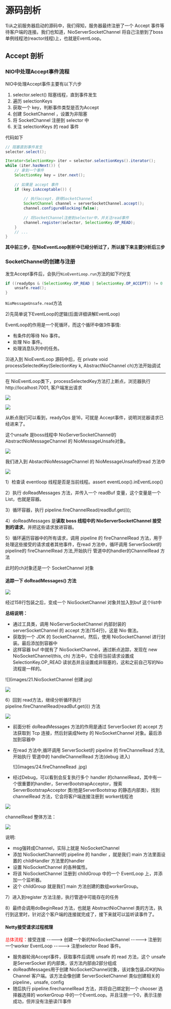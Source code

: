 # 源码剖析

1)从之前服务器启动的源码中，我们得知，服务器最终注册了一个 Accept 事件等待客户端的连接。我们也知道，NioServerSocketChannel 将自己注册到了boss单例线程池(reactor线程)上，也就是EventLoop。

## Accept 剖析

### NIO中处理Accept事件流程

NIO中处理Accept事件主要有以下六步

1. selector.select() 阻塞线程，直到事件发生
2. 遍历 selectionKeys
3. 获取一个 key，判断事件类型是否为Accept
4. 创建 SocketChannel ，设置为非阻塞
5. 将 SocketChannel 注册到 selector 中
6. 关注 selectionKeys 的 read 事件

代码如下

```java
// 阻塞直到事件发生
selector.select();

Iterator<SelectionKey> iter = selector.selectionKeys().iterator();
while (iter.hasNext()) {    
    // 拿到一个事件
    SelectionKey key = iter.next();
    
    // 如果是 accept 事件
    if (key.isAcceptable()) {
        
        // 执行accept，获得SocketChannel
        SocketChannel channel = serverSocketChannel.accept();
        channel.configureBlocking(false);
        
        // 将SocketChannel注册到selector中，并关注read事件
        channel.register(selector, SelectionKey.OP_READ);
    }
    // ...
}
```

**其中前三步，在NioEventLoop剖析中已经分析过了，所以接下来主要分析后三步**

### SocketChannel的创建与注册

发生Accept事件后，会执行`NioEventLoop.run`方法的如下if分支

```java
if ((readyOps & (SelectionKey.OP_READ | SelectionKey.OP_ACCEPT)) != 0 || readyOps == 0) {
	unsafe.read();
}
```

`NioMessageUnsafe.read`方法











2)先简单说下EventLoop的逻辑(后面详细讲解EventLoop)

EventLoop的作用是一个死循环，而这个循环中做3件事情:

- 有条件的等待 Nio 事件。
- 处理 Nio 事件。
- 处理消息队列中的任务。

3)进入到 NioEventLoop 源码中后，在 private void processSelectedKey(SelectionKey k, AbstractNioChannel ch)方法开始调试

---

在 NioEventLoop类下，processSelectedKey方法打上断点，浏览器执行 http://localhost:7001, 客户端发出请求

![](images/16.processSelectedKey方法.jpg)

![](images/17.OP_ACCEPT.jpg)

从断点我们可以看到，readyOps 是16，可就是 Accept事件，说明浏览器请求已经进来了。

这个unsafe 是boss线程中 NioServerSocketChannel的AbstractNioMessageChannel 的 NioMessageUnsafe对象。

![](images/19.unsafe类.jpg)

我们进入到 AbstactNioMessageChannel 的 NioMessageUnsafe的read 方法中

![](images/18.unsafe.read().jpg)

1）检查读 eventloop 线程是否是当前线程。assert eventLoop().inEventLoop()

2）执行 doReadMessages 方法，并传入一个 readBuf 变量，这个变量是一个 List，也就是容器。

3）循环容器，执行 pipeline.fireChannelRead(readBuf.get(i));

4）doReadMessages 是**读取 boss 线程中的 NioServerSocketChannel 接受到的请求**。并把这些请求放进容器。

5）循环遍历容器中的所有请求，调用 pipeline 的 fireChannelRead 方法，用于处理这些接受的请求或者其他事件，在read 方法中，循环调用 ServerSocket的 pipeline的 fireChannelRead 方法,开始执行 管道中的handler的ChannelRead 方法

此时的ch对象还是一个 SocketChannel 对象

#### 追踪一下 doReadMessages() 方法

![](images/20.ch对象.jpg)

经过158行包装之后，变成一个 NioSocketChannel 对象并加入到buf 这个list中

**总结说明：**

- 通过工具类，调用 NioServerSocketChannel 内部封装的 serverSocketChannel 的 accept 方法(154行)，这是 Nio 做法。
- 获取到一个 JDK 的 SocketChannel，然后，使用 NioSocketChannel 进行封装。最后添加到容器中
- 这样容器 buf 中就有了 NioSocketChannel，通过断点追踪，发现在 new NioSocketChannel(this, ch) 方法中，它会将当前请求设置成 SelectionKey.OP_READ 读状态并且设置成非阻塞的，这和之前自己写的Nio流程是一样的。

![](images/21.NioSocketChannel 创建.jpg)

![](images/22.Nio设置成非阻塞.jpg)

6）回到 read方法，继续分析循环执行 pipeline.fireChannelRead(readBuf.get(i)) 方法

![](images/23.pipeline.fireChannelRead().jpg)

- 前面分析 doReadMessages 方法的作用是通过 ServerSocket 的 accept 方法获取到 Tcp 连接，然后封装成Netty 的 NioSocketChannel 对象。最后添加到容器中

- 在read 方法中,循环调用 ServerSocket的 pipeline 的 fireChanneRead 方法,开始执行 管道中的 handleChannelRead 方法(debug 进入)

  ![](images/24.fireChanneRead .jpg)

- 经过Debug，可以看到会反复执行多个 handler 的channelRead，其中有一个很重要的handler，ServerBootstrapAcceptor，搜索 ServerBootstrapAcceptor 类(他是ServerBootstrap 的静态内部类)，找到channelRead 方法，它会将客户端连接注册到 worker线程池

![](images/25.ServerBootstrapAcceptor.jpg)

channelRead 整体方法：

![](images/26.ServerBootstrapAcceptor.channelRead.jpg)

说明:

- msg强转成Channel，实际上就是 NioSocketChannel
- 添加 NioSocketChannel的 pipeline 的 handler ，就是我们 main 方法里面设置的 childHandler 方法里的handler 
- 设置 NioSocketChannel 的各种属性。
- 将该 NioSocketChannel 注册到 childGroup 中的一个 EventLoop 上，并添加一个监听器。
- 这个 childGroup 就是我们 main 方法创建的数组workerGroup。

7）进入到register 方法注册，执行管道中可能存在的任务

8）最终会调用doBeginRead 方法，也就是 AbstractNioChannel 类的方法，执行到这里时，针对这个客户端的连接就完成了，接下来就可以监听读事件了。

#### Netty接受请求过程梳理

<font color = 'red'>总体流程：</font>接受连接 -----> 创建一个新的NioSocketChannel -----> 注册到一个worker EventLoop -----> 注册selector Read 事件。

- 服务器轮询Accept事件，获取事件后调用 unsafe 的 read 方法，这个 unsafe 是ServerSocket 的内部类，该方法内部由2部分组成
- doReadMessages用于创建 NioSocketChannel对象，该对象包装JDK的Nio Channel 客户端。该方法会像创建 ServerSocketChannel 类似创建相关的 pipeline，unsafe, config
- 随后执行 pipeline.firechannelRead 方法，并将自己绑定到一个 chooser 选择器选择的 workerGroup 中的一个EventLoop。并且注册一个0，表示注册成功，但并没有注册读(1)事件